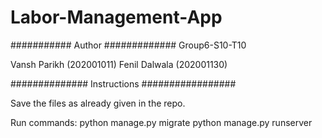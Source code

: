 # Labor-Management-App

########### Author ############# Group6-S10-T10

Vansh Parikh (202001011)
Fenil Dalwala (202001130)

############## Instructions #################

Save the files as already given in the repo.

Run commands:
  python manage.py migrate
  python manage.py runserver
